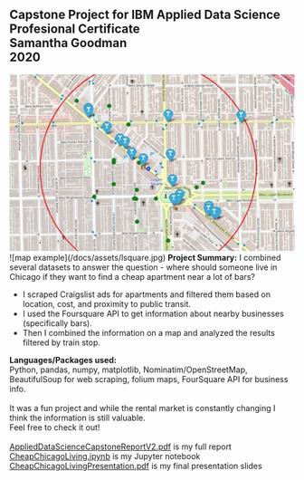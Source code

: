 <h2>Capstone Project for IBM Applied Data Science Profesional Certificate
<br>Samantha Goodman
<br>2020
  </h2>
<img src="https://github.com/sjegoodman/IBM-Data-Science/blob/master/lsquare.jpg" alt="Map of Apartments and Bars">
![map example](/docs/assets/lsquare.jpg)
<b>Project Summary:</b>
I combined several datasets to answer the question - where should someone live in Chicago if they want to find a cheap apartment near a lot of bars?
<ul>
  <li>I scraped Craigslist ads for apartments and filtered them based on location, cost, and proximity to public transit.</li>
  <li>I used the Foursquare API to get information about nearby businesses (specifically bars).</li>
  <li>Then I combined the information on a map and analyzed the results filtered by train stop.</li></ul>
<b>Languages/Packages used:</b>
<br>Python, pandas, numpy, matplotlib, Nominatim/OpenStreetMap, BeautifulSoup for web scraping, folium maps, FourSquare API for business info.
<br><br>It was a fun project and while the rental market is constantly changing I think the information is still valuable.
<br>Feel free to check it out!
<br>
<br>
<a href="https://github.com/sjegoodman/IBM-Data-Science/blob/master/AppliedDataScienceCapstoneReportV2.pdf">AppliedDataScienceCapstoneReportV2.pdf</a> is my full report
<br><a href="https://github.com/sjegoodman/IBM-Data-Science/blob/master/CheapChicagoLiving.ipynb">CheapChicagoLiving.ipynb</a> is my Jupyter notebook
<br><a href="https://github.com/sjegoodman/IBM-Data-Science/blob/master/CheapChicagoLivingPresentation.pdf">CheapChicagoLivingPresentation.pdf</a> is my final presentation slides
